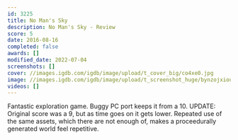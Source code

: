 ```yaml
---
id: 3225
title: No Man's Sky
description: No Man's Sky - Review
score: 5
date: 2016-08-16
completed: false
awards: []
modified_date: 2022-07-04
screenshots: []
cover: //images.igdb.com/igdb/image/upload/t_cover_big/co4xe0.jpg
image: //images.igdb.com/igdb/image/upload/t_screenshot_huge/bynzojxiouy00pqw1utm.jpg
videos: []
---
```

Fantastic exploration game. Buggy PC port keeps it from a 10. UPDATE: Original score was a 9, but as time goes on it gets lower. Repeated use of the same assets, which there are not enough of, makes a proceedurally generated world feel repetitive. 